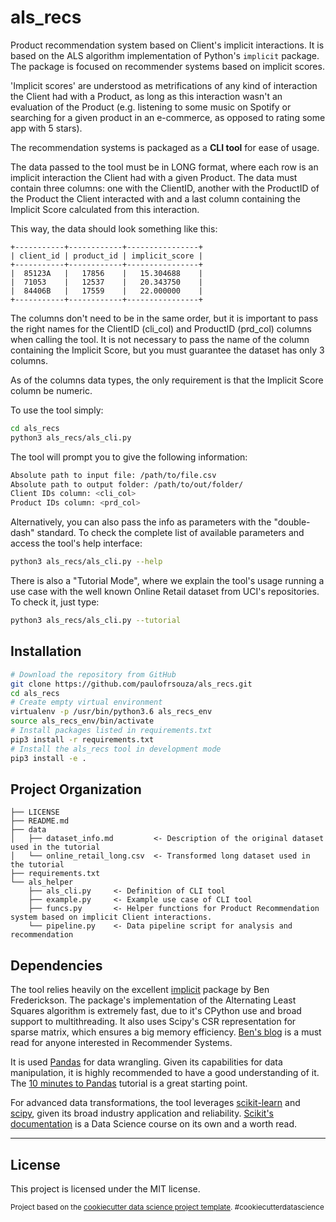 als_recs
==============================

Product recommendation system based on Client's implicit interactions. It is based on the ALS algorithm implementation of Python's `implicit` package. The package is focused on recommender systems based on implicit scores. 

'Implicit scores' are understood as metrifications of any kind of interaction the Client had with a Product, as long as this interaction wasn't an evaluation of the Product (e.g. listening to some music on Spotify or searching for a given product in an e-commerce, as opposed to rating some app with 5 stars).

The recommendation systems is packaged as a **CLI tool** for ease of usage.

The data passed to the tool must be in LONG format, where each row is an
implicit interaction the Client had with a given Product. The data must
contain three columns: one with the ClientID, another with the ProductID
of the Product the Client interacted with and a last column containing the
Implicit Score calculated from this interaction.

This way, the data should look something like this:

    +-----------+------------+----------------+
    | client_id | product_id | implicit_score |
    +-----------+------------+----------------+
    |  85123A   |   17856    |   15.304688    |
    |  71053    |   12537    |   20.343750    |
    |  84406B   |   17559    |   22.000000    |
    +-----------+------------+----------------+           

The columns don't need to be in the same order, but it is important to 
pass the right names for the ClientID (cli_col) and ProductID (prd_col)
columns when calling the tool. It is not necessary to pass the name of the
column containing the Implicit Score, but you must guarantee the dataset 
has only 3 columns.

As of the columns data types, the only requirement is that the Implicit
Score column be numeric.

To use the tool simply:

```sh
cd als_recs
python3 als_recs/als_cli.py
```

The tool will prompt you to give the following information:
```sh
Absolute path to input file: /path/to/file.csv
Absolute path to output folder: /path/to/out/folder/
Client IDs column: <cli_col>
Product IDs column: <prd_col>
```

Alternatively, you can also pass the info as parameters with the "double-dash" standard. To check the complete list of available parameters and access the tool's help interface:

```sh
python3 als_recs/als_cli.py --help
```

There is also a "Tutorial Mode", where we explain the tool's usage running a use case with the well known Online Retail dataset from UCI's repositories. To check it, just type:

```sh
python3 als_recs/als_cli.py --tutorial
```

Installation
------------

```sh
# Download the repository from GitHub
git clone https://github.com/paulofrsouza/als_recs.git
cd als_recs
# Create empty virtual environment
virtualenv -p /usr/bin/python3.6 als_recs_env
source als_recs_env/bin/activate
# Install packages listed in requirements.txt
pip3 install -r requirements.txt
# Install the als_recs tool in development mode
pip3 install -e .
```

Project Organization
------------

    ├── LICENSE
    ├── README.md
    ├── data
    │   ├── dataset_info.md         <- Description of the original dataset used in the tutorial
    │   └── online_retail_long.csv  <- Transformed long dataset used in the tutorial
    ├── requirements.txt   
    └── als_helper
        ├── als_cli.py     <- Definition of CLI tool
        ├── example.py     <- Example use case of CLI tool
        ├── funcs.py       <- Helper functions for Product Recommendation system based on implicit Client interactions.
        └── pipeline.py    <- Data pipeline script for analysis and recommendation

Dependencies
------------

The tool relies heavily on the excellent [implicit](https://github.com/benfred/implicit) package by Ben Frederickson. The package's implementation of the Alternating Least Squares algorithm is extremely fast, due to it's CPython use and broad support to multithreading. It also uses Scipy's CSR representation for sparse matrix, which ensures a big memory efficiency. [Ben's blog](https://www.benfrederickson.com/matrix-factorization/) is a must read for anyone interested in Recommender Systems.

It is used [Pandas](https://pandas.pydata.org/pandas-docs/stable/index.html) for data wrangling. Given its capabilities for data manipulation, it is highly recommended to have a good understanding of it. The [10 minutes to Pandas](https://pandas.pydata.org/pandas-docs/stable/user_guide/10min.html) tutorial is a great starting point.

For advanced data transformations, the tool leverages [scikit-learn](https://scikit-learn.org/stable/index.html) and [scipy](https://www.scipy.org/docs.html), given its broad industry application and reliability. [Scikit's documentation](https://scikit-learn.org/stable/getting_started.html) is a Data Science course on its own and a worth read.

--------

License
-------
This project is licensed under the MIT license.

<p><small>Project based on the <a target="_blank" href="https://drivendata.github.io/cookiecutter-data-science/">cookiecutter data science project template</a>. #cookiecutterdatascience</small></p>
